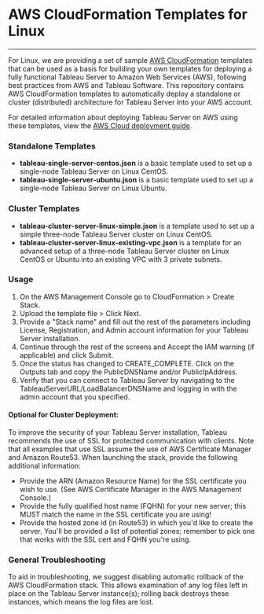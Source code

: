 # AWS CloudFormation Templates for Linux
----

For Linux, we are providing a set of sample [AWS CloudFormation](https://aws.amazon.com/cloudformation/) templates that can be used as a basis for building your own templates for deploying a fully functional Tableau Server to Amazon Web Services (AWS), following best practices from AWS and Tableau Software.  This repository contains AWS CloudFormation templates to automatically deploy a standalone or cluster (distributed) architecture for Tableau Server into your AWS account.

For detailed information about deploying Tableau Server on AWS using these templates, view the [AWS Cloud deployment guide](https://onlinehelp.tableau.com/v10.5/offline/en-us/tableau-server-on-the-aws-cloud_linux.pdf). 

### Standalone Templates
* **tableau-single-server-centos.json** is a basic template used to set up a single-node Tableau Server on Linux CentOS.
* **tableau-single-server-ubuntu.json** is a basic template used to set up a single-node Tableau Server on Linux Ubuntu.

### Cluster Templates
* **tableau-cluster-server-linux-simple.json** is a template used to set up a simple three-node Tableau Server cluster on Linux CentOS.
* **tableau-cluster-server-linux-existing-vpc.json** is a template for an advanced setup of a three-node Tableau Server cluster on Linux CentOS or Ubuntu into an existing VPC with 3 private subnets.

### Usage

1. On the AWS Management Console go to CloudFormation > Create Stack.
2. Upload the template file > Click Next.
3. Provide a "Stack name" and fill out the rest of the parameters including License, Registration, and Admin account information for your Tableau Server installation.
4. Continue through the rest of the screens and Accept the IAM warning (if applicable) and click Submit.
5. Once the status has changed to CREATE_COMPLETE. Click on the Outputs tab and copy the PublicDNSName and/or PublicIpAddress.
6. Verify that you can connect to Tableau Server by navigating to the TableauServerURL/LoadBalancerDNSName and logging in with the admin account that you specified.

#### Optional for Cluster Deployment:

To improve the security of your Tableau Server installation, Tableau recommends the use of SSL for protected communication with clients. Note that all examples that use SSL assume the use of AWS Certificate Manager and Amazon Route53.  When launching the stack, provide the following additional information:

* Provide the ARN (Amazon Resource Name) for the SSL certificate you wish to use. (See AWS Certificate Manager in the AWS Management Console.)
* Provide the fully qualified host name (FQHN) for your new server; this MUST match the name in the SSL certificate you are using!
* Provide the hosted zone id (in Route53) in which you'd like to create the server. You'll be provided a list of potential zones; remember to pick one that works with the SSL cert and FQHN you're using.

### General Troubleshooting

To aid in troubleshooting, we suggest disabling automatic rollback of the AWS CloudFormation stack. This allows examination of any log files left in place on the Tableau Server instance(s); rolling back destroys these instances, which means the log files are lost.
